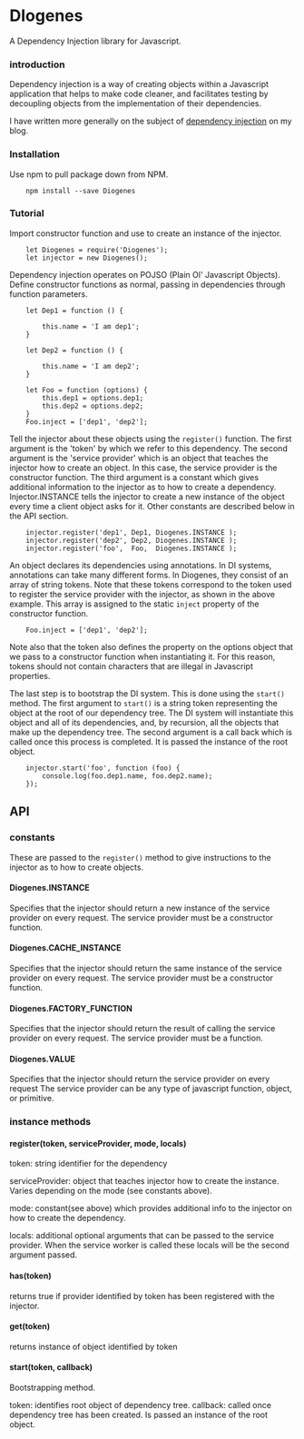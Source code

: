 # DIogenes

A Dependency Injection library for Javascript.

### introduction
Dependency injection is a way of creating objects within a Javascript application that helps to make code cleaner, and facilitates testing by decoupling objects from the implementation of their dependencies.

I have written more generally on the subject of [dependency injection](http://blog.richardhunter.co.uk/index.php/9) on my blog.

### Installation
Use npm to pull package down from NPM.
```
    npm install --save Diogenes
```

### Tutorial

Import constructor function and use to create an instance of the injector.
```
    let Diogenes = require('Diogenes');
    let injector = new Diogenes();
```
Dependency injection operates on POJSO (Plain Ol' Javascript Objects). Define constructor functions as normal, passing in dependencies through function parameters.
```
    let Dep1 = function () {

        this.name = 'I am dep1';
    }

    let Dep2 = function () {

        this.name = 'I am dep2';
    }

    let Foo = function (options) {
        this.dep1 = options.dep1;
        this.dep2 = options.dep2;
    }
    Foo.inject = ['dep1', 'dep2'];
```
Tell the injector about these objects using the `register()` function. The first argument is the 'token' by which we refer to this dependency. The second argument is the 'service provider' which is an object that teaches the injector how to create an object. In this case, the service provider is the constructor function. The third argument is a constant which gives additional information to the injector as to how to create a dependency. Injector.INSTANCE tells the injector to create a new instance of the object every time a client object asks for it. Other constants are described below in the API section.
```
    injector.register('dep1', Dep1, Diogenes.INSTANCE );
    injector.register('dep2', Dep2, Diogenes.INSTANCE );
    injector.register('foo',  Foo,  Diogenes.INSTANCE );
```

An object declares its dependencies using annotations. In DI systems, annotations can take many different forms. In Diogenes, they consist of an  array of string tokens. Note that these tokens correspond to the token used to register the service provider with the injector, as shown in the above example. This array is assigned to the static `inject` property of the constructor function.

```
    Foo.inject = ['dep1', 'dep2'];
```

Note also that the token also defines the property on the options object that we pass to a constructor function when instantiating it. For this reason, tokens should not contain characters that are illegal in Javascript properties.

The last step is to bootstrap the DI system. This is done using the `start()` method. The first argument to `start()` is a string token representing the object at the root of our dependency tree. The DI system will instantiate this object and all of its dependencies, and, by recursion, all the objects that make up the dependency tree. The second argument is a call back which is called once this process is completed. It is passed the instance of the root object.

```
    injector.start('foo', function (foo) {
        console.log(foo.dep1.name, foo.dep2.name);
    });
```
## API

### constants

These are passed to the `register()` method to give instructions to the injector as to how to create objects.

#### Diogenes.INSTANCE

Specifies that the injector should return a new instance of the service provider on every request.
The service provider must be a constructor function.

#### Diogenes.CACHE_INSTANCE

Specifies that the injector should return the same instance of the service provider on every request.
The service provider must be a constructor function.

#### Diogenes.FACTORY_FUNCTION
Specifies that the injector should return the result of calling the service provider on every request.
The service provider must be a function.

#### Diogenes.VALUE
Specifies that the injector should return the service provider on every request
The service provider can be any type of javascript function, object, or primitive.

### instance methods

#### register(token, serviceProvider, mode, locals)

token: string identifier for the dependency

serviceProvider: object that teaches injector how to create the instance. Varies depending on the mode (see constants above).

mode: constant(see above) which provides additional info to the injector on how to create the dependency.

locals: additional optional arguments that can be passed to the service provider. When the service worker is called these locals will be the second argument passed.

#### has(token)
returns true if provider identified by token has been registered with the injector.
    
#### get(token)
returns instance of object identified by token
    
#### start(token, callback)
Bootstrapping method.

token: identifies root object of dependency tree.
callback: called once dependency tree has been created. Is passed an instance of the root object.

